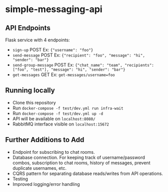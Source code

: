 # simple-messaging-api

## API Endpoints
Flask service with 4 endpoints:
- `sign-up` POST Ex: ```{"username": "foo"}```
- `send-message` POST Ex: ```{"recipient": "foo", "message": "hi", "sender": "bar"}``` 
- `send-group-message` POST Ex: ```{"chat_name": "team", "recipients": ["foo", "test"], "message": "hi", "sender": "bar"}```
- `get-messages` GET Ex: ```get-messages/username=foo```

## Running locally
- Clone this repository
- Run `docker-compose -f test/dev.yml run infra-wait`
- Run `docker-compose -f test/dev.yml up -d`
- API will be available on `localhost:8080/`
- RabbitMQ interface visible on `localhost:15672`

## Further Additions to Add
- Endpoint for subscribing to chat rooms.
- Database connection. For keeping track of username/password combos, subscription to chat rooms, history of messages, prevent duplicate usernames, etc.
- CQRS pattern for separating database reads/writes from API operations.
- Testing
- Improved logging/error handling
